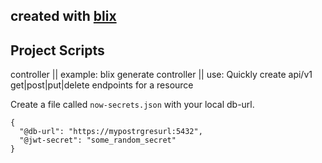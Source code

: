 ## created with [blix](https://blixjs.com/)

## Project Scripts

controller || example: blix generate controller <name> || use: Quickly create api/v1 get|post|put|delete endpoints for a resource


Create a file called `now-secrets.json` with your local db-url.

```
{
  "@db-url": "https://mypostrgresurl:5432",
  "@jwt-secret": "some_random_secret"
}
```